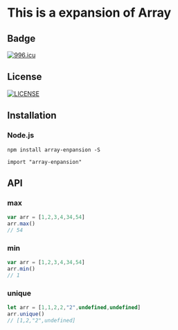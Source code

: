 # This is a expansion of Array

## Badge
[![996.icu](https://img.shields.io/badge/link-996.icu-red.svg)](https://996.icu)


## License
[![LICENSE](https://img.shields.io/badge/license-Anti%20996-blue.svg)](https://github.com/996icu/996.ICU/blob/master/LICENSE)

## Installation

### Node.js

    npm install array-enpansion -S

    import "array-enpansion"

## API

### max

```js
var arr = [1,2,3,4,34,54]
arr.max()
// 54
```

### min

```js
var arr = [1,2,3,4,34,54]
arr.min()
// 1
```

### unique

```js
let arr = [1,1,2,2,"2",undefined,undefined]
arr.unique()
// [1,2,"2",undefined]
```
